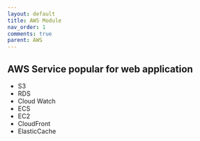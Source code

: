 ```yaml
---
layout: default
title: AWS Module
nav_order: 1
comments: true
parent: AWS
---
```


## AWS Service popular for web application

- S3
- RDS
- Cloud Watch
- ECS
- EC2
- CloudFront
- ElasticCache